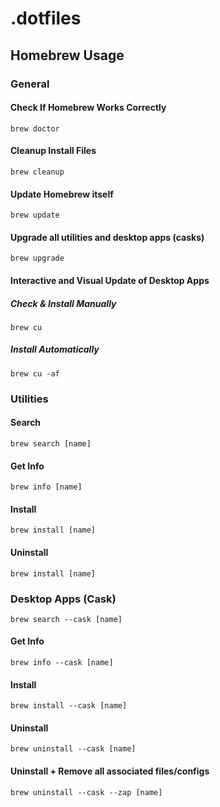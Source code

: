# .dotfiles

## Homebrew Usage

### General

#### Check If Homebrew Works Correctly
```
brew doctor
```

#### Cleanup Install Files
```
brew cleanup
```


#### Update Homebrew itself
```
brew update
```

#### Upgrade all utilities and desktop apps (casks)
```
brew upgrade
```


#### Interactive and Visual Update of Desktop Apps

##### Check & Install Manually
```
brew cu
```

##### Install Automatically
```
brew cu -af
```

### Utilities

#### Search

```
brew search [name]
```

#### Get Info
```
brew info [name]
```

#### Install
```
brew install [name]
```

#### Uninstall
```
brew install [name]
```


### Desktop Apps (Cask)

```
brew search --cask [name]
```

#### Get Info
```
brew info --cask [name]
```

#### Install
```
brew install --cask [name]
```

#### Uninstall
```
brew uninstall --cask [name]
```

#### Uninstall + Remove all associated files/configs
```
brew uninstall --cask --zap [name]
```
